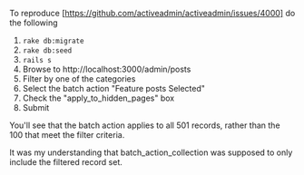 To reproduce [https://github.com/activeadmin/activeadmin/issues/4000] do the following

1. `rake db:migrate`
2. `rake db:seed`
3. `rails s`
4. Browse to http://localhost:3000/admin/posts
5. Filter by one of the categories
6. Select the batch action "Feature posts Selected"
7. Check the "apply_to_hidden_pages" box
8. Submit

You'll see that the batch action applies to all 501 records, rather than the 100 that meet the filter criteria.

It was my understanding that batch_action_collection was supposed to only include the filtered record set.
